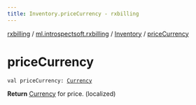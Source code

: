 ```yaml
---
title: Inventory.priceCurrency - rxbilling
---
```


[rxbilling](../../index.html) / [ml.introspectsoft.rxbilling](../index.html) / [Inventory](index.html) / [priceCurrency](./price-currency.html)

# priceCurrency

`val priceCurrency: `[`Currency`](https://docs.oracle.com/javase/6/docs/api/java/util/Currency.html)

**Return**
[Currency](https://docs.oracle.com/javase/6/docs/api/java/util/Currency.html) for price. (localized)

